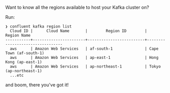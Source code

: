 Want to know all the regions available to host your Kafka cluster on?

Run:

```
❯ confluent kafka region list
  Cloud ID |      Cloud Name       |        Region ID        |          Region Name            
-----------+-----------------------+-------------------------+---------------------------------
  aws      | Amazon Web Services   | af-south-1              | Cape Town (af-south-1)          
  aws      | Amazon Web Services   | ap-east-1               | Hong Kong (ap-east-1)           
  aws      | Amazon Web Services   | ap-northeast-1          | Tokyo (ap-northeast-1)
  ...etc
  ```

  and boom, there you've got it! 